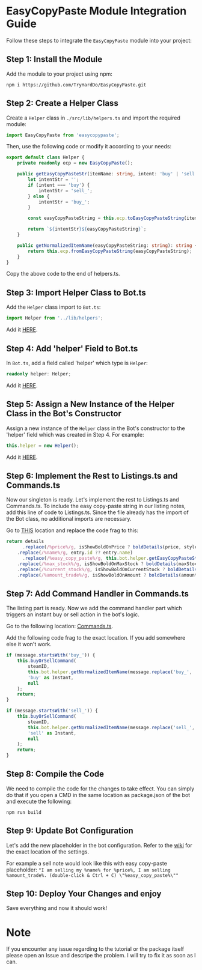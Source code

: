 # EasyCopyPaste Module Integration Guide

Follow these steps to integrate the `EasyCopyPaste` module into your project:

## Step 1: Install the Module
Add the module to your project using npm:
```shell
npm i https://github.com/TryHardDo/EasyCopyPaste.git
```

## Step 2: Create a Helper Class
Create a `Helper` class in `./src/lib/helpers.ts` and import the required module:

```typescript
import EasyCopyPaste from 'easycopypaste';
```

Then, use the following code or modify it according to your needs:

```typescript
export default class Helper {
    private readonly ecp = new EasyCopyPaste();

    public getEasyCopyPasteStr(itemName: string, intent: 'buy' | 'sell'): string {
        let intentStr = '';
        if (intent === 'buy') {
            intentStr = 'sell_';
        } else {
            intentStr = 'buy_';
        }

        const easyCopyPasteString = this.ecp.toEasyCopyPasteString(itemName);

        return `${intentStr}${easyCopyPasteString}`;
    }

    public getNormalizedItemName(easyCopyPasteString: string): string {
        return this.ecp.fromEasyCopyPasteString(easyCopyPasteString);
    }
}
```

Copy the above code to the end of helpers.ts.

## Step 3: Import Helper Class to Bot.ts

Add the `Helper` class import to `Bot.ts`:

```typescript
import Helper from '../lib/helpers';
```

Add it [HERE](https://github.com/TF2Autobot/tf2autobot/blob/722502bf25dd5590e058cb5b2d26554bfa11aa3a/src/classes/Bot.ts#LL20C1-L20C1).

## Step 4: Add 'helper' Field to Bot.ts

In `Bot.ts`, add a field called 'helper' which type is `Helper`:

```typescript
readonly helper: Helper;
```

Add it [HERE](https://github.com/TF2Autobot/tf2autobot/blob/722502bf25dd5590e058cb5b2d26554bfa11aa3a/src/classes/Bot.ts#LL177C1-L177C1).

## Step 5: Assign a New Instance of the Helper Class in the Bot's Constructor

Assign a new instance of the `Helper` class in the Bot's constructor to the 'helper' field which was created in Step 4. For example:
```typescript
this.helper = new Helper();
```

Add it [HERE](https://github.com/TF2Autobot/tf2autobot/blob/722502bf25dd5590e058cb5b2d26554bfa11aa3a/src/classes/Bot.ts#LL193C1-L193C1).

## Step 6: Implement the Rest to Listings.ts and Commands.ts

Now our singleton is ready. Let's implement the rest to Listings.ts and Commands.ts.
To include the easy copy-paste string in our listing notes, add this line of code to Listings.ts. Since the file already has the import of the Bot class, no additional imports are necessary.

Go to [THIS](https://github.com/TF2Autobot/tf2autobot/blob/722502bf25dd5590e058cb5b2d26554bfa11aa3a/src/classes/Listings.ts#LL652C13-L652C20) location and replace the code frag to this:

```typescript
return details
	  .replace(/%price%/g, isShowBoldOnPrice ? boldDetails(price, style) : price)
    .replace(/%name%/g, entry.id ?? entry.name)
	  .replace(/%easy_copy_paste%/g, this.bot.helper.getEasyCopyPasteStr(entry.name, key)) // Get easy copy paste placeholder
    .replace(/%max_stock%/g, isShowBoldOnMaxStock ? boldDetails(maxStock, style) : maxStock)
    .replace(/%current_stock%/g, isShowBoldOnCurrentStock ? boldDetails(currentStock, style) : currentStock)
    .replace(/%amount_trade%/g, isShowBoldOnAmount ? boldDetails(amountTrade, style) : amountTrade);
```

## Step 7: Add Command Handler in Commands.ts
The listing part is ready. Now we add the command handler part which triggers an instant buy or sell action in the bot's logic.

Go to the following location: [Commands.ts](https://github.com/TF2Autobot/tf2autobot/blob/722502bf25dd5590e058cb5b2d26554bfa11aa3a/src/classes/Commands/Commands.ts#LL107C1-L107C1).

Add the following code frag to the exact location. If you add somewhere else it won't work.

```typescript
if (message.startsWith('buy_')) {
    this.buyOrSellCommand(
        steamID,
        this.bot.helper.getNormalizedItemName(message.replace('buy_', '')),
        'buy' as Instant,
        null
    );
    return;
}

if (message.startsWith('sell_')) {
    this.buyOrSellCommand(
        steamID,
        this.bot.helper.getNormalizedItemName(message.replace('sell_', '')),
        'sell' as Instant,
        null
    );
    return;
}
```

## Step 8: Compile the Code
We need to compile the code for the changes to take effect. You can simply do that if you open a CMD in the same location as package.json of the bot and execute the following:
```shell
npm run build
```

## Step 9: Update Bot Configuration
Let's add the new placeholder in the bot configuration. Refer to the [wiki](https://github.com/TF2Autobot/tf2autobot/wiki/Configure-your-options.json-file#-listing-note-settings-) for the exact location of the settings.

For example a sell note would look like this with easy copy-paste placeholder:
`"I am selling my %name% for %price%, I am selling %amount_trade%. (double-click & Ctrl + C) \"%easy_copy_paste%\""`

## Step 10: Deploy Your Changes and enjoy
Save everything and now it should work!

# Note
If you encounter any issue regarding to the tutorial or the package itself please open an Issue and descripe the problem.
I will try to fix it as soon as I can.
